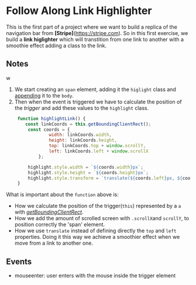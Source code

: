 # Follow Along Link Highlighter

This is the first part of a project where we want to build a replica of the navigation bar from **[Stripe]**(https://stripe.com).
So in this first exercise, we build a **link higlighter** which will transtition from one link
to another with a smoothie effect adding a class to the link.

## Notes
w
1. We start creating an `span` element, adding it the `higlight` class and [appending][1] it to the `body`.
2. Then when the event is triggered we have to calculate the position of the *trigger* and add these
values to the `highlight` class.
   ```javascript
	function highlightLink() {
	   const linkCoords = this.getBoundingClientRect();
		const coords = {
				width: linkCoords.width,
				height: linkCoords.height,
				top: linkCoords.top + window.scrollY,
				left: linkCoords.left + window.scrollX
			};

		highlight.style.width = `${coords.width}px`;
		highlight.style.height = `${coords.height}px`;
		highlight.style.transform = `translate(${coords.left}px, ${coords.top}px)`;
	}
   ```
What is important about the `function` above is:
* How we calculate the position of the trigger(`this`) represented by a `a` with *[getBoundingClientRect][2]*.
* How we add the amount of scrolled screen with `.scrollX`and `scrollY`, to position correctly the 'span' element.
* How we use `translate` instead of defining directly the `top` and `left` properties. Doing it this way
we achieve a smoothier effect when we move from a link to another one.

## Events
* mouseenter: user enters with the mouse inside the trigger element

[1]:https://developer.mozilla.org/en/docs/Web/API/Node/appendChild
[2]:https://developer.mozilla.org/en/docs/Web/API/Element/getBoundingClientRect